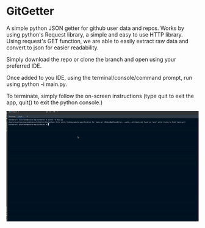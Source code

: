 # GitGetter
A simple python JSON getter for github user data and repos. Works by using python's Request library, a simple and easy to use HTTP library. Using request's GET
function, we are able to easily extract raw data and convert to json for easier readability.

Simply download the repo or clone the branch and open using your preferred IDE.

Once added to you IDE, using the terminal/console/command prompt, run using python -i main.py.

To terminate, simply follow the on-screen instructions (type quit to exit the app, quit() to exit the python console.)

![](demo.gif)
